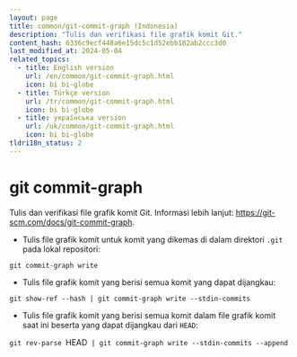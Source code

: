 ```yaml
---
layout: page
title: common/git-commit-graph (Indonesia)
description: "Tulis dan verifikasi file grafik komit Git."
content_hash: 0336c9ecf448a6e15dc5c1d52ebb182ab2ccc3d0
last_modified_at: 2024-05-04
related_topics:
  - title: English version
    url: /en/common/git-commit-graph.html
    icon: bi bi-globe
  - title: Türkçe version
    url: /tr/common/git-commit-graph.html
    icon: bi bi-globe
  - title: українська version
    url: /uk/common/git-commit-graph.html
    icon: bi bi-globe
tldri18n_status: 2
---
```

# git commit-graph

Tulis dan verifikasi file grafik komit Git.
Informasi lebih lanjut: <https://git-scm.com/docs/git-commit-graph>.

- Tulis file grafik komit untuk komit yang dikemas di dalam direktori `.git` pada lokal repositori:

`git commit-graph write`

- Tulis file grafik komit yang berisi semua komit yang dapat dijangkau:

`git show-ref --hash | git commit-graph write --stdin-commits`

- Tulis file grafik komit yang berisi semua komit dalam file grafik komit saat ini beserta yang dapat dijangkau dari `HEAD`:

`git rev-parse `<span class="tldr-var badge badge-pill bg-dark-lm bg-white-dm text-white-lm text-dark-dm font-weight-bold">HEAD</span>` | git commit-graph write --stdin-commits --append`
